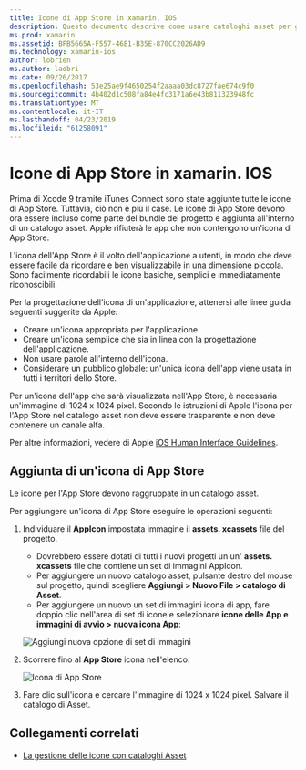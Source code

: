 ```yaml
---
title: Icone di App Store in xamarin. IOS
description: Questo documento descrive come usare cataloghi asset per gestire un'icona di App Store per un'applicazione xamarin. IOS. In precedenza, venivano gestite le icone di App Store di iTunes Connect.
ms.prod: xamarin
ms.assetid: BFB5665A-F557-46E1-B35E-870CC2026AD9
ms.technology: xamarin-ios
author: lobrien
ms.author: laobri
ms.date: 09/26/2017
ms.openlocfilehash: 53e25ae9f4650254f2aaaa03dc8727fae674c9f0
ms.sourcegitcommit: 4b402d1c508fa84e4fc3171a6e43b811323948fc
ms.translationtype: MT
ms.contentlocale: it-IT
ms.lasthandoff: 04/23/2019
ms.locfileid: "61258091"
---
```

# <a name="app-store-icons-in-xamarinios"></a>Icone di App Store in xamarin. IOS

Prima di Xcode 9 tramite iTunes Connect sono state aggiunte tutte le icone di App Store. Tuttavia, ciò non è più il case. Le icone di App Store devono ora essere incluso come parte del bundle del progetto e aggiunta all'interno di un catalogo asset. Apple rifiuterà le app che non contengono un'icona di App Store.

L'icona dell'App Store è il volto dell'applicazione a utenti, in modo che deve essere facile da ricordare e ben visualizzabile in una dimensione piccola. Sono facilmente ricordabili le icone basiche, semplici e immediatamente riconoscibili.

Per la progettazione dell'icona di un'applicazione, attenersi alle linee guida seguenti suggerite da Apple:

- Creare un'icona appropriata per l'applicazione.
- Creare un'icona semplice che sia in linea con la progettazione dell'applicazione.
- Non usare parole all'interno dell'icona.
- Considerare un pubblico globale: un'unica icona dell'app viene usata in tutti i territori dello Store.

Per un'icona dell'app che sarà visualizzata nell'App Store, è necessaria un'immagine di 1024 x 1024 pixel.  Secondo le istruzioni di Apple l'icona per l'App Store nel catalogo asset non deve essere trasparente e non deve contenere un canale alfa.

Per altre informazioni, vedere di Apple [iOS Human Interface Guidelines](https://developer.apple.com/ios/human-interface-guidelines/icons-and-images/image-size-and-resolution/).

## <a name="adding-an-app-store-icon"></a>Aggiunta di un'icona di App Store

Le icone per l'App Store devono raggruppate in un catalogo asset. 

Per aggiungere un'icona di App Store eseguire le operazioni seguenti:

1. Individuare il **AppIcon** impostata immagine il **assets. xcassets** file del progetto. 
    - Dovrebbero essere dotati di tutti i nuovi progetti un un' **assets. xcassets** file che contiene un set di immagini AppIcon.
    - Per aggiungere un nuovo catalogo asset, pulsante destro del mouse sul progetto, quindi scegliere **Aggiungi > Nuovo File > catalogo di Asset**.
    - Per aggiungere un nuovo un set di immagini icona di app, fare doppio clic nell'area di set di icone e selezionare **icone delle App e immagini di avvio > nuova icona App**:
    
    ![Aggiungi nuova opzione di set di immagini](app-store-icon-images/image1.png)

2. Scorrere fino al **App Store** icona nell'elenco:

    ![Icona di App Store](app-store-icon-images/image2.png)

3. Fare clic sull'icona e cercare l'immagine di 1024 x 1024 pixel. Salvare il catalogo di Asset.




## <a name="related-links"></a>Collegamenti correlati

- [La gestione delle icone con cataloghi Asset](~/ios/app-fundamentals/images-icons/app-icons.md#managing)
